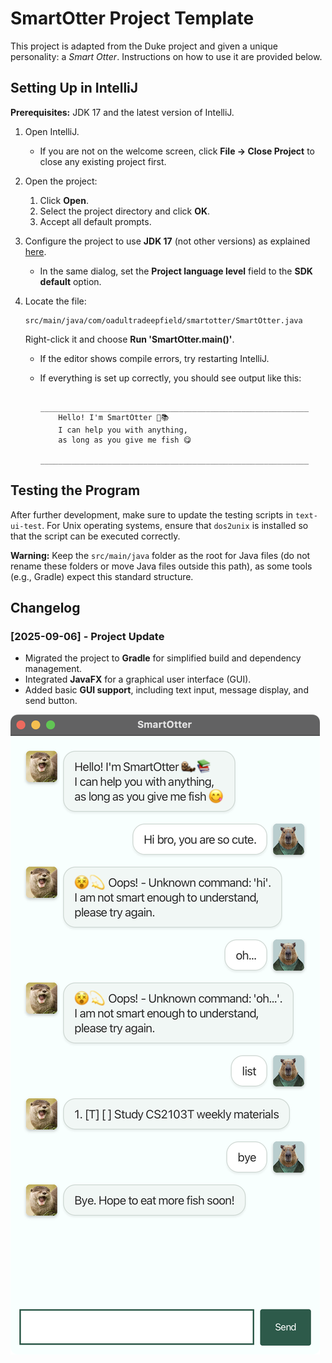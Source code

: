 # SmartOtter Project Template

This project is adapted from the Duke project and given a unique personality: a *Smart Otter*. Instructions on how to
use it are provided below.

## Setting Up in IntelliJ

**Prerequisites:** JDK 17 and the latest version of IntelliJ.

1. Open IntelliJ.

    * If you are not on the welcome screen, click **File → Close Project** to close any existing project first.
2. Open the project:

    1. Click **Open**.
    2. Select the project directory and click **OK**.
    3. Accept all default prompts.
3. Configure the project to use **JDK 17** (not other versions) as
   explained [here](https://www.jetbrains.com/help/idea/sdk.html#set-up-jdk).

    * In the same dialog, set the **Project language level** field to the **SDK default** option.
4. Locate the file:

   ```
   src/main/java/com/oadultradeepfield/smartotter/SmartOtter.java
   ```

   Right-click it and choose **Run 'SmartOtter.main()'**.

    * If the editor shows compile errors, try restarting IntelliJ.
    * If everything is set up correctly, you should see output like this:

        ```
            ____________________________________________________________
            Hello! I'm SmartOtter 🦦📚
            I can help you with anything,
            as long as you give me fish 😋
            ____________________________________________________________
        ```

## Testing the Program

After further development, make sure to update the testing scripts in `text-ui-test`. For Unix operating systems, ensure
that `dos2unix` is installed so that the script can be executed correctly.

**Warning:** Keep the `src/main/java` folder as the root for Java files (do not rename these folders or move Java files
outside this path), as some tools (e.g., Gradle) expect this standard structure.

## Changelog

### [2025-09-06] - Project Update

- Migrated the project to **Gradle** for simplified build and dependency management.
- Integrated **JavaFX** for a graphical user interface (GUI).
- Added basic **GUI support**, including text input, message display, and send button.

![SmartOtter GUI](gui.png)

